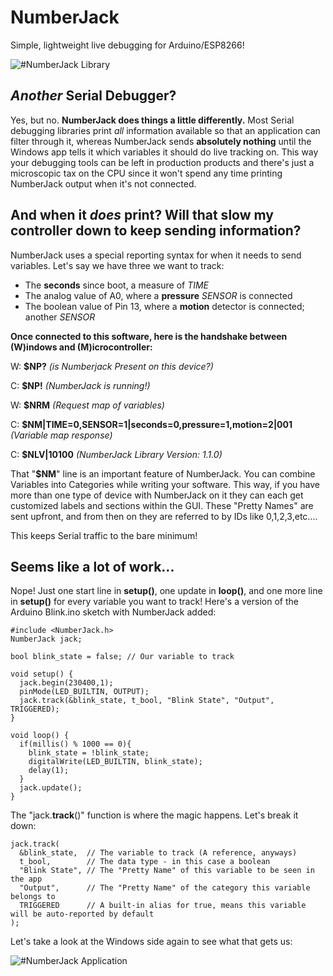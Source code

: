 # NumberJack
Simple, lightweight live debugging for Arduino/ESP8266!

![#NumberJack Library](https://i.imgur.com/f0o1glZ.png)

## *Another* Serial Debugger?

Yes, but no. **NumberJack does things a little differently.** Most Serial debugging libraries print *all* information available so that an application can filter through it, whereas NumberJack sends **absolutely nothing** until the Windows app tells it which variables it should do live tracking on. This way your debugging tools can be left in production products and there's just a microscopic tax on the CPU since it won't spend any time printing NumberJack output when it's not connected.

## And when it *does* print? Will that slow my controller down to keep sending information?

NumberJack uses a special reporting syntax for when it needs to send variables. Let's say we have three we want to track:

- The **seconds** since boot, a measure of *TIME*
- The analog value of A0, where a **pressure** *SENSOR* is connected
- The boolean value of Pin 13, where a **motion** detector is connected; another *SENSOR*

**Once connected to this software, here is the handshake between (W)indows and (M)icrocontroller:**

W: **$NP?** *(is Numberjack Present on this device?)*

C: **$NP!** *(NumberJack is running!)*

W: **$NRM** *(Request map of variables)*

C: **$NM|TIME=0,SENSOR=1|seconds=0,pressure=1,motion=2|001** *(Variable map response)*

C: **$NLV|10100** *(NumberJack Library Version: 1.1.0)*

That "**$NM**" line is an important feature of NumberJack. You can combine Variables into Categories while writing your software. This way, if you have more than one type of device with NumberJack on it they can each get customized labels and sections within the GUI. These "Pretty Names" are sent upfront, and from then on they are referred to by IDs like 0,1,2,3,etc....

This keeps Serial traffic to the bare minimum!

## Seems like a lot of work...

Nope! Just one start line in **setup()**, one update in **loop()**, and one more line in **setup()** for every variable you want to track! Here's a version of the Arduino Blink.ino sketch with NumberJack added:

    #include <NumberJack.h>
    NumberJack jack;
    
    bool blink_state = false; // Our variable to track
    
    void setup() {
      jack.begin(230400,1);
      pinMode(LED_BUILTIN, OUTPUT);
      jack.track(&blink_state, t_bool, "Blink State", "Output", TRIGGERED);
    }

    void loop() {
      if(millis() % 1000 == 0){
        blink_state = !blink_state;
        digitalWrite(LED_BUILTIN, blink_state);
        delay(1);
      }
      jack.update();
    }

The "jack.**track**()" function is where the magic happens. Let's break it down:

    jack.track(
      &blink_state,  // The variable to track (A reference, anyways)
      t_bool,        // The data type - in this case a boolean
      "Blink State", // The "Pretty Name" of this variable to be seen in the app
      "Output",      // The "Pretty Name" of the category this variable belongs to
      TRIGGERED      // A built-in alias for true, means this variable will be auto-reported by default
    );
    
Let's take a look at the Windows side again to see what that gets us:

![#NumberJack Application](https://i.imgur.com/O45i6w2.png)
